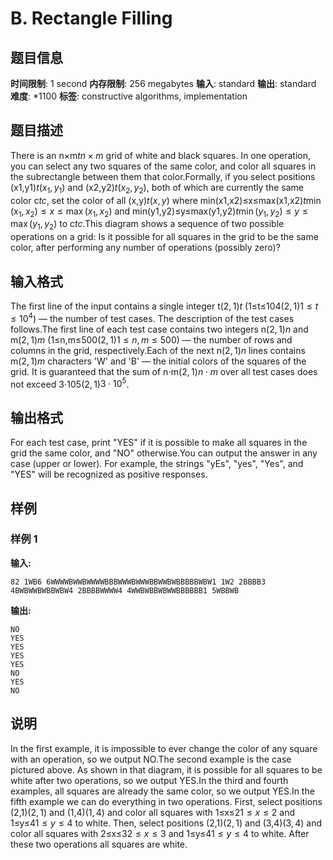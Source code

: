 # B. Rectangle Filling

## 题目信息

**时间限制**: 1 second
**内存限制**: 256 megabytes
**输入**: standard
**输出**: standard
**难度**: *1100
**标签**: constructive algorithms, implementation

## 题目描述

There is an n×m$t$$n \times m$ grid of white and black squares. In one operation, you can select any two squares of the same color, and color all squares in the subrectangle between them that color.Formally, if you select positions (x1,y1)$t$$(x_1, y_1)$ and (x2,y2)$t$$(x_2, y_2)$, both of which are currently the same color c$t$$c$, set the color of all (x,y)$t$$(x, y)$ where min(x1,x2)≤x≤max(x1,x2)$t$$\min(x_1, x_2) \le x \le \max(x_1, x_2)$ and min(y1,y2)≤y≤max(y1,y2)$t$$\min(y_1, y_2) \le y \le \max(y_1, y_2)$ to c$t$$c$.This diagram shows a sequence of two possible operations on a grid: Is it possible for all squares in the grid to be the same color, after performing any number of operations (possibly zero)?

## 输入格式

The first line of the input contains a single integer t$(2, 1)$$t$ (1≤t≤104$(2, 1)$$1 \le t \le 10^4$) — the number of test cases. The description of the test cases follows.The first line of each test case contains two integers n$(2, 1)$$n$ and m$(2, 1)$$m$ (1≤n,m≤500$(2, 1)$$1 \le n, m \le 500$) — the number of rows and columns in the grid, respectively.Each of the next n$(2, 1)$$n$ lines contains m$(2, 1)$$m$ characters 'W' and 'B' — the initial colors of the squares of the grid. It is guaranteed that the sum of n⋅m$(2, 1)$$n\cdot m$ over all test cases does not exceed 3⋅105$(2, 1)$$3\cdot 10^5$.

## 输出格式

For each test case, print "YES" if it is possible to make all squares in the grid the same color, and "NO" otherwise.You can output the answer in any case (upper or lower). For example, the strings "yEs", "yes", "Yes", and "YES" will be recognized as positive responses.

## 样例

### 样例 1

**输入:**
```
82 1WB6 6WWWWBWWBWWWWBBBWWWBWWWBBWWBWBBBBBWBW1 1W2 2BBBB3 4BWBWWBWBBWBW4 2BBBBWWWW4 4WWBWBBWBWWBBBBBB1 5WBBWB
```

**输出:**
```
NO
YES
YES
YES
YES
NO
YES
NO
```

## 说明

In the first example, it is impossible to ever change the color of any square with an operation, so we output NO.The second example is the case pictured above. As shown in that diagram, it is possible for all squares to be white after two operations, so we output YES.In the third and fourth examples, all squares are already the same color, so we output YES.In the fifth example we can do everything in two operations. First, select positions (2,1)$(2, 1)$ and (1,4)$(1, 4)$ and color all squares with 1≤x≤2$1 \le x \le 2$ and 1≤y≤4$1 \le y \le 4$ to white. Then, select positions (2,1)$(2, 1)$ and (3,4)$(3, 4)$ and color all squares with 2≤x≤3$2 \le x \le 3$ and 1≤y≤4$1 \le y \le 4$ to white. After these two operations all squares are white.
